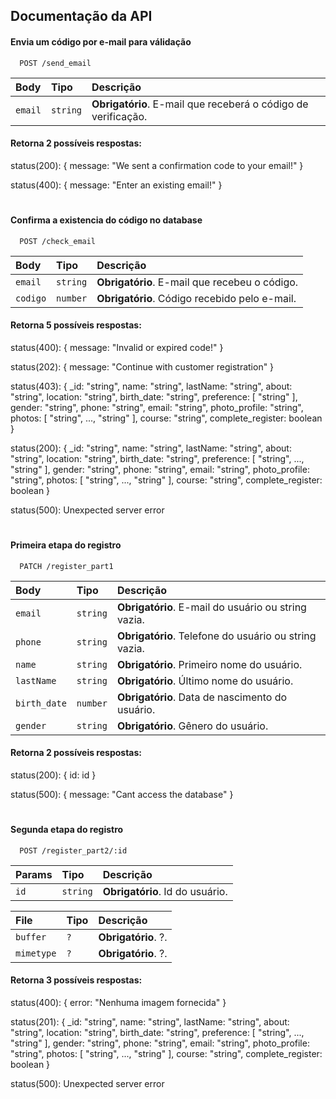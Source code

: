 
## Documentação da API

#### Envia um código por e-mail para válidação

```http
  POST /send_email
```

| Body   | Tipo       | Descrição                           |
| :---------- | :--------- | :---------------------------------- |
| `email` | `string` | **Obrigatório**. E-mail que receberá o código de verificação. |

#### Retorna 2 possíveis respostas:

status(200): { message: "We sent a confirmation code to your email!" }

status(400): { message: "Enter an existing email!" }

#

#### Confirma a existencia do código no database

```http
  POST /check_email
```

| Body  | Tipo       | Descrição                                   |
| :---------- | :--------- | :------------------------------------------ |
| `email`      | `string` | **Obrigatório**. E-mail que recebeu o código. |
| `codigo`      | `number` | **Obrigatório**. Código recebido pelo e-mail. |

#### Retorna 5 possíveis respostas:

status(400): { message: "Invalid or expired code!" }

status(202): { message: "Continue with customer registration" }

status(403): {
    _id: "string",
    name: "string",
    lastName: "string",
    about: "string",
    location: "string",
    birth_date: "string",
    preference: [
        "string"
    ],
    gender: "string",
    phone: "string",
    email: "string",
    photo_profile: "string",
    photos: [
        "string", ..., "string"
    ],
    course: "string",
    complete_register: boolean
}

status(200): {
    _id: "string",
    name: "string",
    lastName: "string",
    about: "string",
    location: "string",
    birth_date: "string",
    preference: [
        "string", ..., "string"
    ],
    gender: "string",
    phone: "string",
    email: "string",
    photo_profile: "string",
    photos: [
        "string", ..., "string"
    ],
    course: "string",
    complete_register: boolean
}

status(500): Unexpected server error

#

#### Primeira etapa do registro

```http
  PATCH /register_part1
```

| Body   | Tipo       | Descrição                                   |
| :---------- | :--------- | :------------------------------------------ |
| `email`      | `string` | **Obrigatório**. E-mail do usuário ou string vazia. |
| `phone`      | `string` | **Obrigatório**. Telefone do usuário ou string vazia. |
| `name`      | `string` | **Obrigatório**. Primeiro nome do usuário. |
| `lastName`      | `string` | **Obrigatório**. Último nome do usuário. |
| `birth_date`      | `number` | **Obrigatório**. Data de nascimento do usuário. |
| `gender`      | `string` | **Obrigatório**. Gênero do usuário. |

#### Retorna 2 possíveis respostas:

status(200): { id: id }

status(500): { message: "Cant access the database" }

#

#### Segunda etapa do registro

```http
  POST /register_part2/:id
```

| Params   | Tipo       | Descrição                                   |
| :---------- | :--------- | :------------------------------------------ |
| `id`      | `string` | **Obrigatório**. Id do usuário. |


| File   | Tipo       | Descrição                                   |
| :---------- | :--------- | :------------------------------------------ |
| `buffer`      | `?` | **Obrigatório**. ?. |
| `mimetype`      | `?` | **Obrigatório**. ?. |

#### Retorna 3 possíveis respostas:

status(400): { error: "Nenhuma imagem fornecida" }

status(201): {
    _id: "string",
    name: "string",
    lastName: "string",
    about: "string",
    location: "string",
    birth_date: "string",
    preference: [
        "string", ..., "string"
    ],
    gender: "string",
    phone: "string",
    email: "string",
    photo_profile: "string",
    photos: [
        "string", ..., "string"
    ],
    course: "string",
    complete_register: boolean
}

status(500): Unexpected server error
